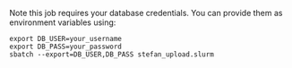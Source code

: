 Note this job requires your database credentials. You can provide them as environment variables using:

```
export DB_USER=your_username
export DB_PASS=your_password
sbatch --export=DB_USER,DB_PASS stefan_upload.slurm
```
